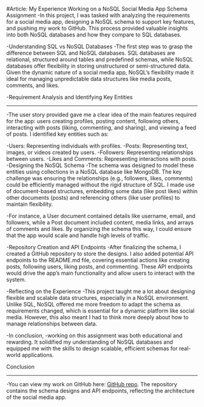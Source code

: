 #Article: My Experience Working on a NoSQL Social Media App Schema Assignment
-In this project, I was tasked with analyzing the requirements for a social media app, designing a NoSQL schema to support key features, and pushing my work to GitHub. This process provided valuable insights into both NoSQL databases and how they compare to SQL databases.

-Understanding SQL vs NoSQL Databases
-The first step was to grasp the difference between SQL and NoSQL databases. SQL databases are relational, structured around tables and predefined schemas, while NoSQL databases offer flexibility in storing unstructured or semi-structured data. Given the dynamic nature of a social media app, NoSQL’s flexibility made it ideal for managing unpredictable data structures like media posts, comments, and likes.

-Requirement Analysis and Identifying Key Entities <hr>
-The user story provided gave me a clear idea of the main features required for the app: users creating profiles, posting content, following others, interacting with posts (liking, commenting, and sharing), and viewing a feed of posts. I identified key entities such as:

-Users: Representing individuals with profiles.
-Posts: Representing text, images, or videos created by users.
-Followers: Representing relationships between users.
-Likes and Comments: Representing interactions with posts.
-Designing the NoSQL Schema
-The schema was designed to model these entities using collections in a NoSQL database like MongoDB. The key challenge was ensuring the relationships (e.g., followers, likes, comments) could be efficiently managed without the rigid structure of SQL. I made use of document-based structures, embedding some data (like post likes) within other documents (posts) and referencing others (like user profiles) to maintain flexibility.

-For instance, a User document contained details like username, email, and followers, while a Post document included content, media links, and arrays of comments and likes. By organizing the schema this way, I could ensure that the app would scale and handle high levels of traffic.

-Repository Creation and API Endpoints
-After finalizing the schema, I created a GitHub repository to store the designs. I also added potential API endpoints to the README.md file, covering essential actions like creating posts, following users, liking posts, and commenting. These API endpoints would drive the app’s main functionality and allow users to interact with the system.

-Reflecting on the Experience
-This project taught me a lot about designing flexible and scalable data structures, especially in a NoSQL environment. Unlike SQL, NoSQL offered me more freedom to adapt the schema as requirements changed, which is essential for a dynamic platform like social media. However, this also meant I had to think more deeply about how to manage relationships between data.

-In conclusion, 
-working on this assignment was both educational and rewarding. It solidified my understanding of NoSQL databases and equipped me with the skills to design scalable, efficient schemas for real-world applications.

Conclusion <hr>
-You can view my work on GitHub here: [GitHub repo](https://github.com/Famzy077/TSI-2025-Backend/tree/main/Task-Two). The repository contains the schema designs and API endpoints, reflecting the architecture of the social media app.

